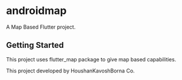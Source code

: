 # androidmap

A Map Based Flutter project.

## Getting Started

This project uses flutter_map package to give map based capabilities.

This project developed by HoushanKavoshBorna Co.

